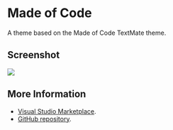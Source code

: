 # Made of Code
A theme based on the Made of Code TextMate theme.
## Screenshot
![](https://github.com/brian-yu/made-of-code-vscode/blob/master/screenshot.png?raw=true)



## More Information
* [Visual Studio Marketplace](https://marketplace.visualstudio.com/items/gerane.Theme-Brogrammer).
* [GitHub repository](https://github.com/brian-yu/made-of-code-vscode).
